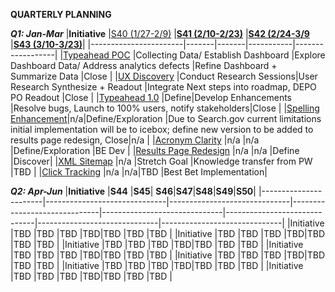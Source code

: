 **QUARTERLY PLANNING**
 

 ***Q1: Jan-Mar***
|**Initiative**         |[S40 (1/27-2/9)](https://github.com/department-of-veterans-affairs/va.gov-team/issues/19480) |**[S41 (2/10-2/23)](https://github.com/department-of-veterans-affairs/va.gov-team/issues/19627)**         |**[S42 (2/24-3/9](https://github.com/department-of-veterans-affairs/va.gov-team/issues/19694)**         |**[S43 (3/10-3/23)](https://github.com/department-of-veterans-affairs/va.gov-team/issues/19695)**| 
|-----------------------|-------|-------|-----------|------------------|
|[Typeahead POC](https://github.com/department-of-veterans-affairs/va.gov-team/issues/18785)              |Collecting Data/ Establish Dashboard |Explore Dashboard Data/ Address analytics defects |Refine Dashboard + Summarize Data |Close |
|[UX Discovery](https://github.com/department-of-veterans-affairs/va.gov-team/issues/11638)            |Conduct Research Sessions|User Research Synthesize + Readout |Integrate Next steps into roadmap, DEPO PO Readout |Close |
|[Typeahead 1.0](https://github.com/department-of-veterans-affairs/va.gov-team/issues/17558)     |Define|Develop Enhancements |Resolve bugs, Launch to 100% users, notify stakeholders|Close |
|[Spelling Enhancement](https://github.com/department-of-veterans-affairs/va.gov-team/issues/19190)|n/a|Define/Exploration |Due to Search.gov current limitations initial implementation will be to icebox; define new version to be added to results page redesign, Close|n/a |
|[Acronym Clarity](https://github.com/department-of-veterans-affairs/va.gov-team/issues/19371)           |n/a |n/a |Define/Exploration |BE Dev |
|[Results Page Redesign](https://github.com/department-of-veterans-affairs/va.gov-team/issues/20402)             |n/a |n/a |Define |Discover|
|[XML Sitemap](https://github.com/department-of-veterans-affairs/va.gov-team/issues/16752)             |n/a |Stretch Goal |Knowledge transfer from PW |TBD |
|[Click Tracking]()             |n/a |n/a|TBD |Best Bet Implementation|



 ***Q2: Apr-Jun***
|**Initiative**         |**S44**         |**S45**| **S46**|**S47**|**S48**|**S49**|**S50**|
|-----------------------|------------------------------|------------------------------|------------------------------|------------------------------|------------------------------|------------------------------|------------------------------|
|Initiative            |TBD |TBD |TBD |TBD|TBD |TBD |TBD |
|Initiative            |TBD |TBD |TBD |TBD|TBD |TBD |TBD |
|Initiative            |TBD |TBD |TBD |TBD|TBD |TBD |TBD |
|Initiative            |TBD |TBD |TBD |TBD|TBD |TBD |TBD |
|Initiative            |TBD |TBD |TBD |TBD|TBD |TBD |TBD |
|Initiative            |TBD |TBD |TBD |TBD|TBD |TBD |TBD |
|Initiative            |TBD |TBD |TBD |TBD|TBD |TBD |TBD |
